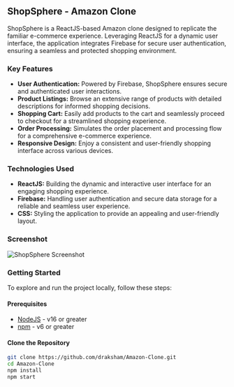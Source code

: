 ## ShopSphere - Amazon Clone

ShopSphere is a ReactJS-based Amazon clone designed to replicate the familiar e-commerce experience. Leveraging ReactJS for a dynamic user interface, the application integrates Firebase for secure user authentication, ensuring a seamless and protected shopping environment.

### Key Features

- **User Authentication:** Powered by Firebase, ShopSphere ensures secure and authenticated user interactions.
- **Product Listings:** Browse an extensive range of products with detailed descriptions for informed shopping decisions.
- **Shopping Cart:** Easily add products to the cart and seamlessly proceed to checkout for a streamlined shopping experience.
- **Order Processing:** Simulates the order placement and processing flow for a comprehensive e-commerce experience.
- **Responsive Design:** Enjoy a consistent and user-friendly shopping interface across various devices.

### Technologies Used

- **ReactJS:** Building the dynamic and interactive user interface for an engaging shopping experience.
- **Firebase:** Handling user authentication and secure data storage for a reliable and seamless user experience.
- **CSS:** Styling the application to provide an appealing and user-friendly layout.

### Screenshot

![ShopSphere Screenshot](https://github.com/draksham/Amazon-Clone/assets/123640464/bd8743d0-eb1a-499a-af86-a698992dfa78)

### Getting Started

To explore and run the project locally, follow these steps:

#### Prerequisites
- [NodeJS](https://nodejs.org/en/) - v16 or greater
- [npm](https://www.npmjs.com/) - v6 or greater

#### Clone the Repository
```bash
git clone https://github.com/draksham/Amazon-Clone.git
cd Amazon-Clone
npm install
npm start
